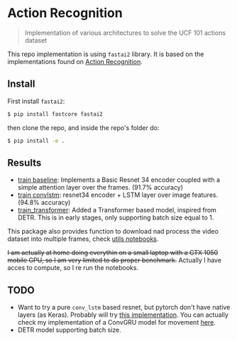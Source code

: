 # Action Recognition
> Implementation of various architectures to solve the UCF 101 actions dataset


This repo implementation is using `fastai2` library. It is based on the implementations found on [Action Recognition](https://github.com/eriklindernoren/Action-Recognition).

## Install

First install `fastai2`:
```bash
$ pip install fastcore fastai2
```

then clone the repo, and inside the repo's folder do:

```bash
$ pip install -e .
```

## Results

- [train baseline](nbs/04_train_baseline.ipynb): Implements a Basic Resnet 34 encoder coupled with a simple attention layer over the frames. (91.7% accuracy)
- [train convlstm](nbs/04_train_convlstm.ipynb): resnet34 encoder + LSTM layer over image features. (94.8% accuracy)
- [train_transformer](nbs/05_train_transformer.ipynb): Added a Transformer based model, inspired from DETR. This is in early stages, only supporting batch size equal to 1.

This package also provides function to download nad process the video dataset into multiple frames, check [utils notebooks](nbs/01_utils.ipynb).

~~I am actually at home doing everythin on a small laptop with a GTX 1050 mobile GPU, so I am very limited to do proper benchmark.~~
Actually I have acces to compute, so I re run the notebooks.

## TODO
- Want to try a pure `conv_lstm` based resnet, but pytorch don't have native layers (as Keras). Probably will try [this implementation](https://github.com/ndrplz/ConvLSTM_pytorch). You can actually check my implementation of a ConvGRU model for movement [here](https://github.com/tcapelle/moving_mnist).
- DETR model supporting batch size.
